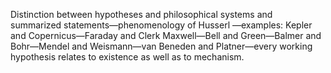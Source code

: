 Distinction between hypotheses and philosophical systems and summarized statements—phenomenology of Husserl —examples: Kepler and Copernicus—Faraday and Clerk Maxwell—Bell and Green—Balmer and Bohr—Mendel and Weismann—van Beneden and Platner—every working hypothesis relates to existence as well as to mechanism.